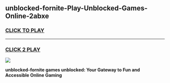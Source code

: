 
## unblocked-fornite-Play-Unblocked-Games-Online-2abxe
<h3>
<a href="https://premium76.site?title=unblocked-fornite&ref=25A">CLICK TO PLAY</a></h3>
<hr>

<h3>
<a href="https://premium76.site?title=unblocked-fornite&ref=25A">CLICK 2 PLAY</a>
  
</h3>

<a href="https://premium76.site?title=unblocked-fornite&ref=25A"><img src="https://clearcache.store/games.png"></a>


**unblocked-fornite games unblocked: Your Gateway to Fun and Accessible Online Gaming**
